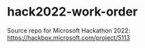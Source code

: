 # hack2022-work-order
Source repo for Microsoft Hackathon 2022: https://hackbox.microsoft.com/project/5113
